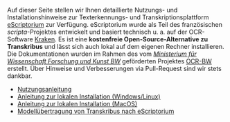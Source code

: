 Auf dieser Seite stellen wir Ihnen detaillierte Nutzungs- und Installationshinweise zur Texterkennungs- und Transkriptionsplattform [eScriptorium](https://gitlab.inria.fr/scripta/escriptorium) zur Verfügung. eScriptorium wurde als Teil des französischen *scripta*-Projektes entwickelt und basiert technisch u. a. auf der OCR-Software [Kraken](https://kraken.re/master/index.html). Es ist eine **kostenfreie Open-Source-Alternative zu Transkribus** und lässt sich auch lokal auf dem eigenen Rechner installieren. Die Dokumentationen wurden im Rahmen des vom [*Ministerium für Wissenschaft Forschung und Kunst BW*](https://mwk.baden-wuerttemberg.de/de/startseite/) geförderten Projektes [OCR-BW](https://ocr-bw.bib.uni-mannheim.de/) erstellt. Über Hinweise und Verbesserungen via Pull-Request sind wir stets dankbar.

- [Nutzungsanleitung](./Nutzungsanleitung_eScriptorium.md)  
- [Anleitung zur lokalen Installation (Windows/Linux)](./Lokale_Installation_eScriptorium.md)
- [Anleitung zur lokalen Installation (MacOS)](https://github.com/UB-Mannheim/escriptorium/wiki/Installation-on-MacOS)
- [Modellübertragung von Transkribus nach eScriptorium](Modellübertragung_Transkribus_nach_eScriptorium.md)
